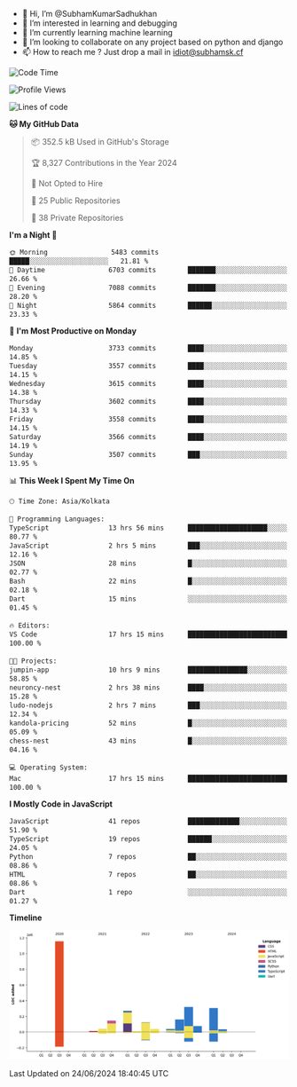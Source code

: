- 👋 Hi, I’m @SubhamKumarSadhukhan
- 👀 I’m interested in learning and debugging
- 🌱 I’m currently learning machine learning
- 💞️ I’m looking to collaborate on any project based on python and django
- 📫 How to reach me ?
      Just drop a mail in idiot@subhamsk.cf

<!---
SubhamKumarSadhukhan/SubhamKumarSadhukhan is a ✨ special ✨ repository because its `README.md` (this file) appears on your GitHub profile.
You can click the Preview link to take a look at your changes.
--->


<!--START_SECTION:waka-->
![Code Time](http://img.shields.io/badge/Code%20Time-2%2C254%20hrs%2038%20mins-blue)

![Profile Views](http://img.shields.io/badge/Profile%20Views-3-blue)

![Lines of code](https://img.shields.io/badge/From%20Hello%20World%20I%27ve%20Written-2.7%20million%20lines%20of%20code-blue)

**🐱 My GitHub Data** 

> 📦 352.5 kB Used in GitHub's Storage 
 > 
> 🏆 8,327 Contributions in the Year 2024
 > 
> 🚫 Not Opted to Hire
 > 
> 📜 25 Public Repositories 
 > 
> 🔑 38 Private Repositories 
 > 
**I'm a Night 🦉** 

```text
🌞 Morning                5483 commits        █████░░░░░░░░░░░░░░░░░░░░   21.81 % 
🌆 Daytime                6703 commits        ███████░░░░░░░░░░░░░░░░░░   26.66 % 
🌃 Evening                7088 commits        ███████░░░░░░░░░░░░░░░░░░   28.20 % 
🌙 Night                  5864 commits        ██████░░░░░░░░░░░░░░░░░░░   23.33 % 
```
📅 **I'm Most Productive on Monday** 

```text
Monday                   3733 commits        ████░░░░░░░░░░░░░░░░░░░░░   14.85 % 
Tuesday                  3557 commits        ████░░░░░░░░░░░░░░░░░░░░░   14.15 % 
Wednesday                3615 commits        ████░░░░░░░░░░░░░░░░░░░░░   14.38 % 
Thursday                 3602 commits        ████░░░░░░░░░░░░░░░░░░░░░   14.33 % 
Friday                   3558 commits        ████░░░░░░░░░░░░░░░░░░░░░   14.15 % 
Saturday                 3566 commits        ████░░░░░░░░░░░░░░░░░░░░░   14.19 % 
Sunday                   3507 commits        ███░░░░░░░░░░░░░░░░░░░░░░   13.95 % 
```


📊 **This Week I Spent My Time On** 

```text
🕑︎ Time Zone: Asia/Kolkata

💬 Programming Languages: 
TypeScript               13 hrs 56 mins      ████████████████████░░░░░   80.77 % 
JavaScript               2 hrs 5 mins        ███░░░░░░░░░░░░░░░░░░░░░░   12.16 % 
JSON                     28 mins             █░░░░░░░░░░░░░░░░░░░░░░░░   02.77 % 
Bash                     22 mins             █░░░░░░░░░░░░░░░░░░░░░░░░   02.18 % 
Dart                     15 mins             ░░░░░░░░░░░░░░░░░░░░░░░░░   01.45 % 

🔥 Editors: 
VS Code                  17 hrs 15 mins      █████████████████████████   100.00 % 

🐱‍💻 Projects: 
jumpin-app               10 hrs 9 mins       ███████████████░░░░░░░░░░   58.85 % 
neuroncy-nest            2 hrs 38 mins       ████░░░░░░░░░░░░░░░░░░░░░   15.28 % 
ludo-nodejs              2 hrs 7 mins        ███░░░░░░░░░░░░░░░░░░░░░░   12.34 % 
kandola-pricing          52 mins             █░░░░░░░░░░░░░░░░░░░░░░░░   05.09 % 
chess-nest               43 mins             █░░░░░░░░░░░░░░░░░░░░░░░░   04.16 % 

💻 Operating System: 
Mac                      17 hrs 15 mins      █████████████████████████   100.00 % 
```

**I Mostly Code in JavaScript** 

```text
JavaScript               41 repos            █████████████░░░░░░░░░░░░   51.90 % 
TypeScript               19 repos            ██████░░░░░░░░░░░░░░░░░░░   24.05 % 
Python                   7 repos             ██░░░░░░░░░░░░░░░░░░░░░░░   08.86 % 
HTML                     7 repos             ██░░░░░░░░░░░░░░░░░░░░░░░   08.86 % 
Dart                     1 repo              ░░░░░░░░░░░░░░░░░░░░░░░░░   01.27 % 
```



**Timeline**

![Lines of Code chart](https://raw.githubusercontent.com/SubhamKumarSadhukhan/SubhamKumarSadhukhan/main/assets/bar_graph.png)


 Last Updated on 24/06/2024 18:40:45 UTC
<!--END_SECTION:waka-->
